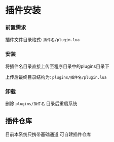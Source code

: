 # 插件安装

### 前置需求
插件文件目录格式: `插件名/plugin.lua`

### 安装
将插件名目录直接上传至程序目录中的plugins目录下

上传后最终目录结构为: `plugins/插件名/plugin.lua`

### 卸载
删除 `plugins/插件名` 目录后重启系统

## 插件仓库
目前本系统只携带基础通道
可自建插件仓库
